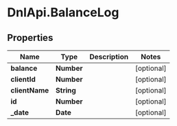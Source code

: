# DnlApi.BalanceLog

## Properties
Name | Type | Description | Notes
------------ | ------------- | ------------- | -------------
**balance** | **Number** |  | [optional] 
**clientId** | **Number** |  | [optional] 
**clientName** | **String** |  | [optional] 
**id** | **Number** |  | [optional] 
**_date** | **Date** |  | [optional] 


